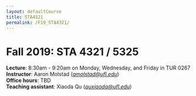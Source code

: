 ```yaml
---
layout: defaultCourse
title: STA4321
permalink: /F19_STA4321/
---
```

# Fall 2019: STA 4321 / 5325

**Lecture**: 8:30am - 9:20am on Monday, Wednesday, and Friday in TUR 0267  
**Instructor**: Aaron Molstad (*amolstad@ufl.edu*)  
**Office hours**: TBD  
**Teaching assistant**: Xiaoda Qu (*quxiaoda@ufl.edu*) 
